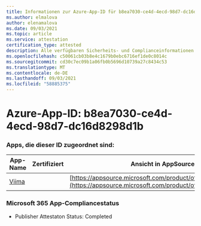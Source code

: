 ```yaml
---
title: Informationen zur Azure-App-ID für b8ea7030-ce4d-4ecd-98d7-dc16d8298d1b
ms.author: elmalova
author: elenamalova
ms.date: 09/03/2021
ms.topic: article
ms.service: attestation
certification_type: attested
description: Alle verfügbaren Sicherheits- und Complianceinformationen für b8ea7030-ce4d-4ecd-98d7-dc16d8298d1b.
ms.openlocfilehash: c50061cb03b8e4c1679b0ebc6716ef1de0c8014c
ms.sourcegitcommit: cd30c7ec09b1a06fb0b5696d10739a27c8434c53
ms.translationtype: MT
ms.contentlocale: de-DE
ms.lasthandoff: 09/03/2021
ms.locfileid: "58885375"
---
```

# <a name="azure-app-id-b8ea7030-ce4d-4ecd-98d7-dc16d8298d1b"></a>Azure-App-ID: b8ea7030-ce4d-4ecd-98d7-dc16d8298d1b


### <a name="apps-associated-with-this-id"></a>Apps, die dieser ID zugeordnet sind:
| **App-Name** | **Zertifiziert** | **Ansicht in AppSource** |
|--------------|---------------|-----------------------|
| [Viima](https://docs.microsoft.com/microsoft-365-app-certification/forward/WA200001589) |  | [https://appsource.microsoft.com/product/office/WA200001589](https://appsource.microsoft.com/product/office/WA200001589) |

### <a name="microsoft-365-app-compliance-status"></a>Microsoft 365 App-Compliancestatus
- Publisher Attestaton Status: Completed
